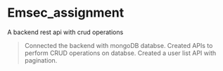# Emsec_assignment
A backend rest api with crud operations
> Connected the backend with mongoDB databse.
> Created APIs to perform CRUD operations on databse.
> Created a user list API with pagination.
